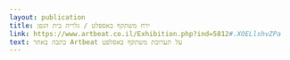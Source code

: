 ```yaml
---
layout: publication
title: ירח משתקף באספלט / גלריה בית הגפן
link: https://www.artbeat.co.il/Exhibition.php?ind=5812#.XOELlshvZPa
text: כתבה באתר Artbeat על תערוכת משתקף באסלפט 
---
```

